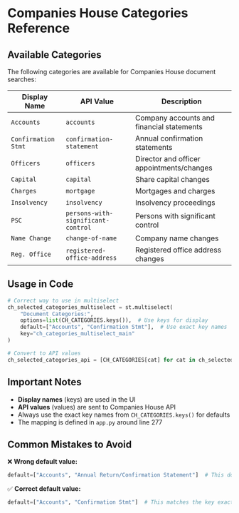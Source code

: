 # Companies House Categories Reference

## Available Categories

The following categories are available for Companies House document searches:

| Display Name | API Value | Description |
|--------------|-----------|-------------|
| `Accounts` | `accounts` | Company accounts and financial statements |
| `Confirmation Stmt` | `confirmation-statement` | Annual confirmation statements |
| `Officers` | `officers` | Director and officer appointments/changes |
| `Capital` | `capital` | Share capital changes |
| `Charges` | `mortgage` | Mortgages and charges |
| `Insolvency` | `insolvency` | Insolvency proceedings |
| `PSC` | `persons-with-significant-control` | Persons with significant control |
| `Name Change` | `change-of-name` | Company name changes |
| `Reg. Office` | `registered-office-address` | Registered office address changes |

## Usage in Code

```python
# Correct way to use in multiselect
ch_selected_categories_multiselect = st.multiselect(
    "Document Categories:",
    options=list(CH_CATEGORIES.keys()),  # Use keys for display
    default=["Accounts", "Confirmation Stmt"],  # Use exact key names
    key="ch_categories_multiselect_main"
)

# Convert to API values
ch_selected_categories_api = [CH_CATEGORIES[cat] for cat in ch_selected_categories_multiselect]
```

## Important Notes

- **Display names** (keys) are used in the UI
- **API values** (values) are sent to Companies House API
- Always use the exact key names from `CH_CATEGORIES.keys()` for defaults
- The mapping is defined in `app.py` around line 277

## Common Mistakes to Avoid

❌ **Wrong default value:**
```python
default=["Accounts", "Annual Return/Confirmation Statement"]  # This doesn't exist
```

✅ **Correct default value:**
```python
default=["Accounts", "Confirmation Stmt"]  # This matches the key exactly
``` 